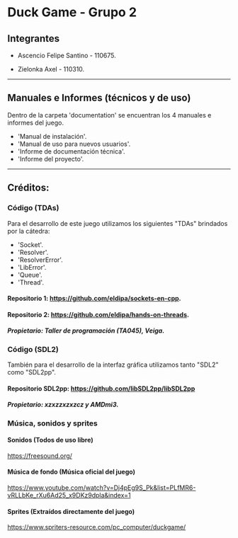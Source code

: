 # Duck Game - Grupo 2

## Integrantes

- Ascencio Felipe Santino - 110675.

- Zielonka Axel - 110310.

---

## Manuales e Informes (técnicos y de uso)

Dentro de la carpeta 'documentation' se encuentran los 4 manuales e informes del juego.
- 'Manual de instalación'.
- 'Manual de uso para nuevos usuarios'.
- 'Informe de documentación técnica'.
- 'Informe del proyecto'.

---

## Créditos:

### Código (TDAs)

Para el desarrollo de este juego utilizamos los siguientes "TDAs" brindados por la cátedra:
- 'Socket'.
- 'Resolver'.
- 'ResolverError'.
- 'LibError'.
- 'Queue'.
- 'Thread'.

#### Repositorio 1: https://github.com/eldipa/sockets-en-cpp.

#### Repositorio 2: https://github.com/eldipa/hands-on-threads.

##### Propietario: Taller de programación (TA045), Veiga.

### Código (SDL2)

También para el desarrollo de la interfaz gráfica utilizamos tanto "SDL2" como "SDL2pp".

#### Repositorio SDL2pp: https://github.com/libSDL2pp/libSDL2pp

##### Propietario: xzxzzxzxzcz y AMDmi3.

### Música, sonidos y sprites

#### Sonidos (Todos de uso libre)

https://freesound.org/ 

#### Música de fondo (Música oficial del juego)

https://www.youtube.com/watch?v=Dj4pEg9S_Pk&list=PLfMR6-vRLLbKe_rXu6Ad25_x9DKz9dpla&index=1

#### Sprites (Extraídos directamente del juego)

https://www.spriters-resource.com/pc_computer/duckgame/
